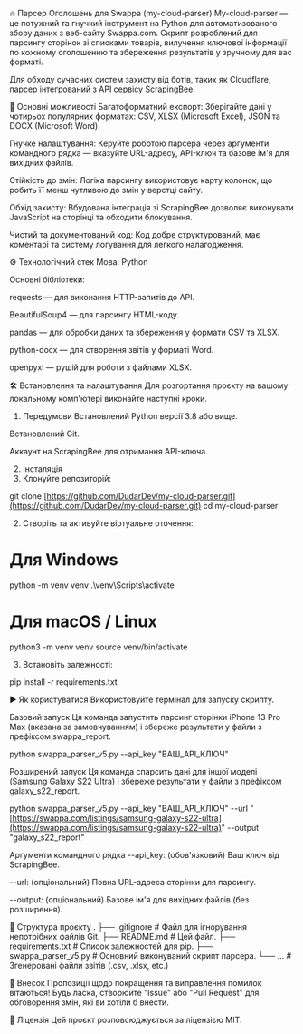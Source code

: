 🔥 Парсер Оголошень для Swappa (my-cloud-parser)
My-cloud-parser — це потужний та гнучкий інструмент на Python для автоматизованого збору даних з веб-сайту Swappa.com. Скрипт розроблений для парсингу сторінок зі списками товарів, вилучення ключової інформації по кожному оголошенню та збереження результатів у зручному для вас форматі.

Для обходу сучасних систем захисту від ботів, таких як Cloudflare, парсер інтегрований з API сервісу ScrapingBee.

🚀 Основні можливості
Багатоформатний експорт: Зберігайте дані у чотирьох популярних форматах: CSV, XLSX (Microsoft Excel), JSON та DOCX (Microsoft Word).

Гнучке налаштування: Керуйте роботою парсера через аргументи командного рядка — вказуйте URL-адресу, API-ключ та базове ім'я для вихідних файлів.

Стійкість до змін: Логіка парсингу використовує карту колонок, що робить її менш чутливою до змін у верстці сайту.

Обхід захисту: Вбудована інтеграція зі ScrapingBee дозволяє виконувати JavaScript на сторінці та обходити блокування.

Чистий та документований код: Код добре структурований, має коментарі та систему логування для легкого налагодження.

⚙️ Технологічний стек
Мова: Python

Основні бібліотеки:

requests — для виконання HTTP-запитів до API.

BeautifulSoup4 — для парсингу HTML-коду.

pandas — для обробки даних та збереження у формати CSV та XLSX.

python-docx — для створення звітів у форматі Word.

openpyxl — рушій для роботи з файлами XLSX.

🛠️ Встановлення та налаштування
Для розгортання проєкту на вашому локальному комп'ютері виконайте наступні кроки.

1. Передумови
Встановлений Python версії 3.8 або вище.

Встановлений Git.

Аккаунт на ScrapingBee для отримання API-ключа.

2. Інсталяція
1. Клонуйте репозиторій:

git clone [https://github.com/DudarDev/my-cloud-parser.git](https://github.com/DudarDev/my-cloud-parser.git)
cd my-cloud-parser

2. Створіть та активуйте віртуальне оточення:

# Для Windows
python -m venv venv
.\venv\Scripts\activate

# Для macOS / Linux
python3 -m venv venv
source venv/bin/activate

3. Встановіть залежності:

pip install -r requirements.txt

▶️ Як користуватися
Використовуйте термінал для запуску скрипту.

Базовий запуск
Ця команда запустить парсинг сторінки iPhone 13 Pro Max (вказана за замовчуванням) і збереже результати у файли з префіксом swappa_report.

python swappa_parser_v5.py --api_key "ВАШ_API_КЛЮЧ"

Розширений запуск
Ця команда спарсить дані для іншої моделі (Samsung Galaxy S22 Ultra) і збереже результати у файли з префіксом galaxy_s22_report.

python swappa_parser_v5.py --api_key "ВАШ_API_КЛЮЧ" --url "[https://swappa.com/listings/samsung-galaxy-s22-ultra](https://swappa.com/listings/samsung-galaxy-s22-ultra)" --output "galaxy_s22_report"

Аргументи командного рядка
--api_key: (обов'язковий) Ваш ключ від ScrapingBee.

--url: (опціональний) Повна URL-адреса сторінки для парсингу.

--output: (опціональний) Базове ім'я для вихідних файлів (без розширення).

📁 Структура проєкту
.
├── .gitignore          # Файл для ігнорування непотрібних файлів Git.
├── README.md           # Цей файл.
├── requirements.txt    # Список залежностей для pip.
├── swappa_parser_v5.py # Основний виконуваний скрипт парсера.
└── ...                 # Згенеровані файли звітів (.csv, .xlsx, etc.)

🤝 Внесок
Пропозиції щодо покращення та виправлення помилок вітаються! Будь ласка, створюйте "Issue" або "Pull Request" для обговорення змін, які ви хотіли б внести.

📄 Ліцензія
Цей проєкт розповсюджується за ліцензією MIT.